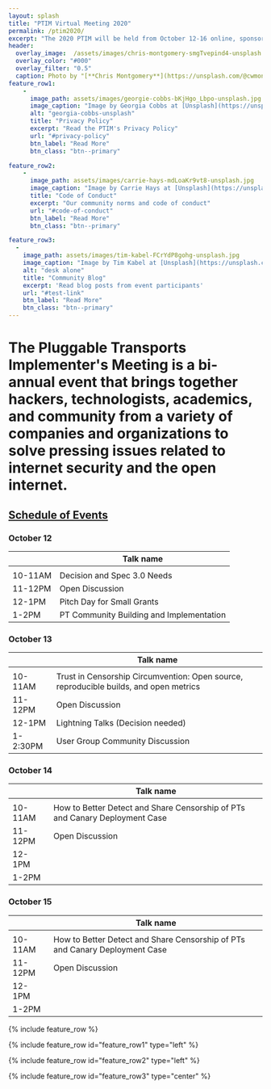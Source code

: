 ```yaml
---
layout: splash
title: "PTIM Virtual Meeting 2020"
permalink: /ptim2020/
excerpt: "The 2020 PTIM will be held from October 12-16 online, sponsored by Internews"
header:
  overlay_image:  /assets/images/chris-montgomery-smgTvepind4-unsplash.jpg
  overlay_color: "#000"
  overlay_filter: "0.5"
  caption: Photo by "[**Chris Montgomery**](https://unsplash.com/@cwmonty)" on "[**Unsplash**](https://unsplash.com/s/photos/conference)"
feature_row1:
    -
      image_path: assets/images/georgie-cobbs-bKjHgo_Lbpo-unsplash.jpg
      image_caption: "Image by Georgia Cobbs at [Unsplash](https://unsplash.com/)"
      alt: "georgia-cobbs-unsplash"
      title: "Privacy Policy"
      excerpt: "Read the PTIM's Privacy Policy"
      url: "#privacy-policy"
      btn_label: "Read More"
      btn_class: "btn--primary"

feature_row2:
    -
      image_path: assets/images/carrie-hays-mdLoaKr9vt8-unsplash.jpg
      image_caption: "Image by Carrie Hays at [Unsplash](https://unsplash.com/)"
      title: "Code of Conduct"
      excerpt: "Our community norms and code of conduct"
      url: "#code-of-conduct"
      btn_label: "Read More"
      btn_class: "btn--primary"

feature_row3:
  -
    image_path: assets/images/tim-kabel-FCrYdP8gohg-unsplash.jpg
    image_caption: "Image by Tim Kabel at [Unsplash](https://unsplash.com/)"
    alt: "desk alone"
    title: "Community Blog"
    excerpt: 'Read blog posts from event participants'
    url: "#test-link"
    btn_label: "Read More"
    btn_class: "btn--primary"
---
```


# The Pluggable Transports Implementer's Meeting is a bi-annual event that brings together hackers, technologists, academics, and community from a variety of companies and organizations to solve pressing issues related to internet security and the open internet.

## [Schedule of Events](#schedule)

### October 12
|   | Talk name   |
|-  |-  |
|   |   |
| 10-11AM   | Decision and Spec 3.0 Needs   |
| 11-12PM   | Open Discussion   |
| 12-1PM  | Pitch Day for Small Grants  |
| 1-2PM   | PT Community Building and Implementation  |

### October 13
|   | Talk name   |
|-  |-  |
|   |   |
| 10-11AM   | Trust in Censorship Circumvention: Open source, reproducible builds, and open metrics   |
| 11-12PM   | Open Discussion   |
| 12-1PM  | Lightning Talks (Decision needed)   |
| 1-2:30PM  | User Group Community Discussion   |

### October 14
|   | Talk name   |
|-  |-  |
|   |   |
| 10-11AM   | How to Better Detect and Share Censorship of PTs and Canary Deployment Case   |
| 11-12PM   | Open Discussion   |
| 12-1PM  |   |
| 1-2PM   |   |

### October 15
|           | Talk name                                                                     |
|---------  |-----------------------------------------------------------------------------  |
|           |                                                                               |
| 10-11AM   | How to Better Detect and Share Censorship of PTs and Canary Deployment Case   |
| 11-12PM   | Open Discussion                                                               |
| 12-1PM    |                                                                               |
| 1-2PM     |                                                                               |

{% include feature_row %}

{% include feature_row id="feature_row1" type="left" %}

{% include feature_row id="feature_row2" type="left" %}

{% include feature_row id="feature_row3" type="center" %}
